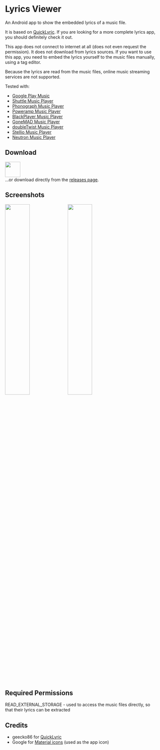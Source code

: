 Lyrics Viewer
=============
An Android app to show the embedded lyrics of a music file.

It is based on [QuickLyric](https://github.com/geecko86/QuickLyric).
If you are looking for a more complete lyrics app, you should
definitely check it out.

This app does not connect to internet at all (does not even
request the permission). It does not download from lyrics sources.
If you want to use this app, you need to embed the lyrics yourself
to the music files manually, using a tag editor.

Because the lyrics are read from the music files, online music
streaming services are not supported.

Tested with:
* [Google Play Music](https://play.google.com/store/apps/details?id=com.google.android.music)
* [Shuttle Music Player](https://play.google.com/store/apps/details?id=another.music.player)
* [Phonograph Music Player](https://play.google.com/store/apps/details?id=com.kabouzeid.gramophone)
* [Poweramp Music Player](https://play.google.com/store/apps/details?id=com.maxmpz.audioplayer)
* [BlackPlayer Music Player](https://play.google.com/store/apps/details?id=com.kodarkooperativet.blackplayerfree)
* [GoneMAD Music Player](https://play.google.com/store/apps/details?id=gonemad.gmmp)
* [doubleTwist Music Player](https://play.google.com/store/apps/details?id=com.doubleTwist.androidPlayer)
* [Stellio Music Player](https://play.google.com/store/apps/details?id=ru.stellio.player)
* [Neutron Music Player](https://play.google.com/store/apps/details?id=com.neutroncode.mpeval)

Download
--------
[<img src="https://play.google.com/intl/en_us/badges/images/generic/en-play-badge.png" height="50px">](https://play.google.com/store/apps/details?id=me.aeolwyr.lyrics)  
…or download directly from the [releases page](https://github.com/aeolwyr/lyrics-viewer/releases).

Screenshots
-----------
<img src="https://cloud.githubusercontent.com/assets/8158408/12368726/b5e8269c-bbf6-11e5-8ac5-1c60e5895975.png" width="40%" />
<img src="https://cloud.githubusercontent.com/assets/8158408/12368720/a6d048d8-bbf6-11e5-9223-0f51391c914a.png" width="40%" />

Required Permissions
--------------------
READ_EXTERNAL_STORAGE - used to access the music files directly,
so that their lyrics can be extracted

Credits
-------
* geecko86 for [QuickLyric](https://github.com/geecko86/QuickLyric)
* Google for [Material icons](https://design.google.com/icons) (used as the app icon)
